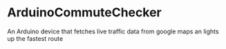 # ArduinoCommuteChecker
An Arduino device that fetches live traffic data from google maps an lights up the fastest route
